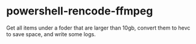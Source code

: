 # powershell-rencode-ffmpeg
Get all items under a foder that are larger than 10gb, convert them to hevc to save space, and write some logs.
